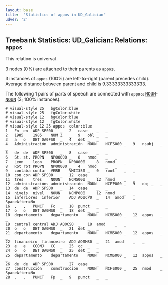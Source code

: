 ```yaml
---
layout: base
title:  'Statistics of appos in UD_Galician'
udver: '2'
---
```


## Treebank Statistics: UD_Galician: Relations: `appos`

This relation is universal.

3 nodes (0%) are attached to their parents as `appos`.

3 instances of `appos` (100%) are left-to-right (parent precedes child).
Average distance between parent and child is 9.33333333333333.

The following 1 pairs of parts of speech are connected with `appos`: <tt><a href="gl-pos-NOUN.html">NOUN</a></tt>-<tt><a href="gl-pos-NOUN.html">NOUN</a></tt> (3; 100% instances).


~~~ conllu
# visual-style 25	bgColor:blue
# visual-style 25	fgColor:white
# visual-style 12	bgColor:blue
# visual-style 12	fgColor:white
# visual-style 12 25 appos	color:blue
1	En	en	ADP	SPS00	_	2	case	_	_
2	1985	1985	NUM	Z	_	9	obl	_	_
3	a	o	DET	DA0FS0	_	4	det	_	_
4	Administración	administración	NOUN	NCFS000	_	9	nsubj	_	_
5	de	de	ADP	SPS00	_	8	case	_	_
6	St.	st.	PROPN	NP00000	_	8	nmod	_	_
7	Leon	leon	PROPN	NP00000	_	8	nmod	_	_
8	Rot	rot	PROPN	NP00000	_	4	nmod	_	_
9	contaba	contar	VERB	VMII3S0	_	0	root	_	_
10	con	con	ADP	SPS00	_	12	case	_	_
11	tres	tres	NOUN	NCMS000	_	12	nmod	_	_
12	administracións	administración	NOUN	NCFP000	_	9	obj	_	_
13	de	de	ADP	SPS00	_	14	case	_	_
14	niveis	nivel	NOUN	NCMP000	_	12	nmod	_	_
15	inferiores	inferior	ADJ	AQ0CP0	_	14	amod	_	SpaceAfter=No
16	,	,	PUNCT	Fc	_	18	punct	_	_
17	o	o	DET	DA0MS0	_	18	det	_	_
18	departamento	departamento	NOUN	NCMS000	_	12	appos	_	_
19	central	central	ADJ	AQ0CS0	_	18	amod	_	_
20	o	o	DET	DA0MS0	_	21	det	_	_
21	departamento	departamento	NOUN	NCMS000	_	12	appos	_	_
22	financeiro	financeiro	ADJ	AQ0MS0	_	21	amod	_	_
23	e	e	CCONJ	CC	_	25	cc	_	_
24	o	o	DET	DA0MS0	_	25	det	_	_
25	departamento	departamento	NOUN	NCMS000	_	12	appos	_	_
26	de	de	ADP	SPS00	_	27	case	_	_
27	construcción	construcción	NOUN	NCFS000	_	25	nmod	_	SpaceAfter=No
28	.	.	PUNCT	Fp	_	9	punct	_	_

~~~


